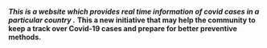 ***This is a website which provides real time information of covid cases in a particular country .***
**This a new initiative that may help the community to keep a track over Covid-19 cases and prepare for better preventive methods.**
